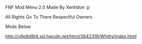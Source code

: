 FNF Mod Menu 2.0 Made By Xentidoe :p 

All Rights Go To There Respectful Owners

Mods Below


http://v6p9d9t4.ssl.hwcdn.net/html/3642319/Whitty/index.html
